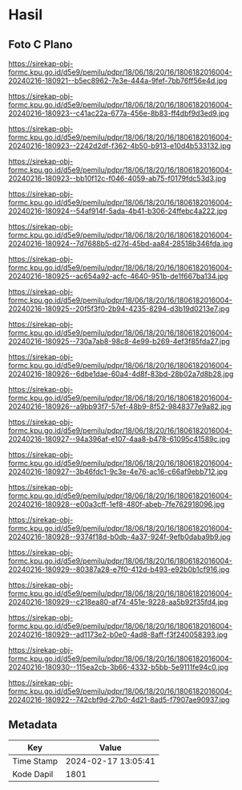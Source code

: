 # Hasil

## Foto C Plano

https://sirekap-obj-formc.kpu.go.id/d5e9/pemilu/pdpr/18/06/18/20/16/1806182016004-20240216-180921--b5ec8962-7e3e-444a-9fef-7bb76ff56e4d.jpg

https://sirekap-obj-formc.kpu.go.id/d5e9/pemilu/pdpr/18/06/18/20/16/1806182016004-20240216-180923--c41ac22a-677a-456e-8b83-ff4dbf9d3ed9.jpg

https://sirekap-obj-formc.kpu.go.id/d5e9/pemilu/pdpr/18/06/18/20/16/1806182016004-20240216-180923--2242d2df-f362-4b50-b913-e10d4b533132.jpg

https://sirekap-obj-formc.kpu.go.id/d5e9/pemilu/pdpr/18/06/18/20/16/1806182016004-20240216-180923--bb10f12c-f046-4059-ab75-f0179fdc53d3.jpg

https://sirekap-obj-formc.kpu.go.id/d5e9/pemilu/pdpr/18/06/18/20/16/1806182016004-20240216-180924--54af914f-5ada-4b41-b306-24ffebc4a222.jpg

https://sirekap-obj-formc.kpu.go.id/d5e9/pemilu/pdpr/18/06/18/20/16/1806182016004-20240216-180924--7d7688b5-d27d-45bd-aa84-28518b346fda.jpg

https://sirekap-obj-formc.kpu.go.id/d5e9/pemilu/pdpr/18/06/18/20/16/1806182016004-20240216-180925--ac654a92-acfc-4640-951b-de1f667ba134.jpg

https://sirekap-obj-formc.kpu.go.id/d5e9/pemilu/pdpr/18/06/18/20/16/1806182016004-20240216-180925--20f5f3f0-2b94-4235-8294-d3b19d0213e7.jpg

https://sirekap-obj-formc.kpu.go.id/d5e9/pemilu/pdpr/18/06/18/20/16/1806182016004-20240216-180925--730a7ab8-98c8-4e99-b269-4ef3f85fda27.jpg

https://sirekap-obj-formc.kpu.go.id/d5e9/pemilu/pdpr/18/06/18/20/16/1806182016004-20240216-180926--6dbe1dae-60a4-4d8f-83bd-28b02a7d8b28.jpg

https://sirekap-obj-formc.kpu.go.id/d5e9/pemilu/pdpr/18/06/18/20/16/1806182016004-20240216-180926--a9bb93f7-57ef-48b9-8f52-9848377e9a82.jpg

https://sirekap-obj-formc.kpu.go.id/d5e9/pemilu/pdpr/18/06/18/20/16/1806182016004-20240216-180927--94a396af-e107-4aa8-b478-61095c41589c.jpg

https://sirekap-obj-formc.kpu.go.id/d5e9/pemilu/pdpr/18/06/18/20/16/1806182016004-20240216-180927--3b46fdc1-9c3e-4e76-ac16-c66af9ebb712.jpg

https://sirekap-obj-formc.kpu.go.id/d5e9/pemilu/pdpr/18/06/18/20/16/1806182016004-20240216-180928--e00a3cff-1ef8-480f-abeb-7fe762918096.jpg

https://sirekap-obj-formc.kpu.go.id/d5e9/pemilu/pdpr/18/06/18/20/16/1806182016004-20240216-180928--9374f18d-b0db-4a37-924f-9efb0daba9b9.jpg

https://sirekap-obj-formc.kpu.go.id/d5e9/pemilu/pdpr/18/06/18/20/16/1806182016004-20240216-180929--80387a28-e7f0-412d-b493-e92b0b1cf916.jpg

https://sirekap-obj-formc.kpu.go.id/d5e9/pemilu/pdpr/18/06/18/20/16/1806182016004-20240216-180929--c218ea80-af74-451e-9228-aa5b92f35fd4.jpg

https://sirekap-obj-formc.kpu.go.id/d5e9/pemilu/pdpr/18/06/18/20/16/1806182016004-20240216-180929--ad1173e2-b0e0-4ad8-8aff-f3f240058393.jpg

https://sirekap-obj-formc.kpu.go.id/d5e9/pemilu/pdpr/18/06/18/20/16/1806182016004-20240216-180930--115ea2cb-3b66-4332-b5bb-5e9111fe94c0.jpg

https://sirekap-obj-formc.kpu.go.id/d5e9/pemilu/pdpr/18/06/18/20/16/1806182016004-20240216-180922--742cbf9d-27b0-4d21-8ad5-f7907ae90937.jpg


## Metadata

| Key        | Value               |
| ---------- | ------------------- |
| Time Stamp | 2024-02-17 13:05:41 |
| Kode Dapil | 1801                |



